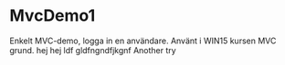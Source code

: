 # MvcDemo1
Enkelt MVC-demo, logga in en användare. Använt i WIN15 kursen MVC grund.
hej hej
ldf gldfngndfjkgnf
Another try
